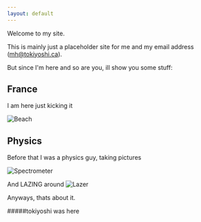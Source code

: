 ```yaml
---
layout: default
---
```


Welcome to my site.

This is mainly just a placeholder site for me and my email address (mh@tokiyoshi.ca).

But since I'm here and so are you, ill show you some stuff:

## France

I am here just kicking it

![Beach](https://lh3.googleusercontent.com/2rT5Wbs6dcMSZWm9zuAIAgCPT_hLpEdn3hOdegDo7OykH5a7upI2AFTLfh3YPDLETX2b1rXAGCImC5mpUk-gSkUu1Gl8qwIUEPSG4bsYZxyvx-AFPP2OJKEnve2iyuFD9ttTJSE6mdmpY5rOwBJTHiO-DGM2mLtXHK1vawhA316vzZEBTpZC-EwEnnPxQA-mL7U4ICjLhB1mdtg0YeIagBnuMdlfM2cPhRNXUJFj_AbH4zFc4Q0kN8P4UkYjTJD96Ypg-fEIKMJZ3VWWsIzYyX5YB_6ufOVDRo6NhYPgHU7hdNz_83m2ndH4S45ll9Oi3Vc4IIjPBvGfi2R55MhGnr6UNJL13hDa_MTWbKZ9kWjeVHVB0PAYbEXqM5F9y5yGH-VJce10wemIfsSft3wyKIHtUdp2qN9qY6P5pxMeaE-d_YeH3Rn-508fCtwoLLxFHUL5olsSlBdqZBjxmlGDoKl3gqXGdplnDeRdG3LfrKVNGgNfGOB5nk_hTRqt4YPXL-cJdO7JcFwXsqwq95eEsS7VEr4TX2k5iFzGNAhROJ1vwOLk8L0rrvSg2zVmGRhBqheBU-h8y3mfSfi1bkrQin_yqQbPaBNpgDrHYWSqrNZiS0ZOcaVweSTv8NAn1DxqqaTDhfU5digOV6SQL4D24A5s8A=w528-h938-no)

## Physics

Before that I was a physics guy, taking pictures

![Spectrometer](https://lh3.googleusercontent.com/VZLEgG12PyE3PV7L7P6cFb6iolsuEa3IjG1xUVoDpEWYs02YyZqliA2JRfqBm6UBbtejw5dzg2XBO0iKscA08UusbEZud5R0YCJh49zUt7F6cUkWGxG1dd1CzSgr32jhpFpmCcZHR9odK3E0IOV1MXLXbnC0ZqiR1DdMzLeeGGQbL7S52XGLyY76w3ibxHP7Jyr1CdwifJ11JmTMbwa5t43ejjKl6dneLptGMSzhTC9oPP_f0KFwigu7zoTkh3_gbe8z1tZ1WzDgubNjQOAObDWqQKpId-dDcun3QRSifPJ21xe_ytWGgwtuTM8067oAKcOcptbAE0KaXf1vV8snB5vb-PKFB2_DSqVt5zOawQGs9MMhN118zBM7HwMv5pY0I24dN04hW2rM9UvB_lIA6bAk5wEgBdTw0E-YAvYPQm7BL2eYfwm4dXBt4HIu2wQoPH-nTsLYIvsU0GgNdM_YomQrPvhOQ4f73E13_4y3R8heH-DK5pNWoVchuYg_GLLDURgWQQjPewxsr2NMmH7bQoT_hF8x0Rc2xSNakPeTXJ-KfCoksOgyM2xHT-nZ4EyIC_PV8Y4VH-xBQYDtpKZZ0iDYT3dVPyqxhsTHiACAm4qJJHGr3ElPRsBiYZV0ZYCK2dJXkYbQUDGYBqSPWDjJwZA_fQ=w1211-h938-no)

And LAZING around
![Lazer](https://lh3.googleusercontent.com/739N1lCNCn9ATT4ORbHezhNwf2FYCwqRVP8z3vNKxKRjzO2ZN177sL1HuNUWzc5s1lS6I42NGThds3OL5HrovGUuLcOIsHXW16QRHkYRreOMKCH4WHiAPeczissnV_P_SCx1uBkYnvmllLfP0FNdSQfqHZwH-NvdSVHfa0QetcZLN5cDSA6v-SAlw0bOE1pNMQPRBQk72fYeaY5_YZ41-dKPvAzQO37h6OgAu4wvxNmrI_BKRapdBRdYmodL42Sh8u0fM-3hTxxZPQHKTgmuPXV8WYd8mWRIRS1JSvkV4K4AMdJnQIS-9fYennBj_UqFOni9U7gwXaIIX07q7oEddNeo5dzPOjJu8hhqfFqYZGM2DT6-cGtrJDtaVoKuuSeYNTkpcBLrqCAZzVJFas309EpbIbrB2SWr1TxckmdHLHAFDGU7BxrM5WdKpxKEto64k0VtceeTvRB8VBnjSJ1Q922G2G5YFefuuYrMkE6Afou4zvMyYYfjAr9wmOoVcXaqRHgtyPySC1UtOuPFkaLenRVhVErsTisTsr-JmC1K5gqJ6WywCyLv6DvRe-13x81OqqM9rk-O0OsxBEIdWFjyySKHK1Hm2RDEOQqfwN8pfjXIHZ6UETbeBdp93f3-JmObTr9_y9wSCN_cCuP1abIPCMbD=w704-h938-no)

Anyways, thats about it. 

#####tokiyoshi was here